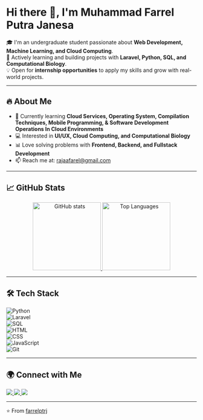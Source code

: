 # Hi there 👋, I'm Muhammad Farrel Putra Janesa

🎓 I'm an undergraduate student passionate about **Web Development, Machine Learning, and Cloud Computing**.  
🚀 Actively learning and building projects with **Laravel, Python, SQL, and Computational Biology**.  
💡 Open for **internship opportunities** to apply my skills and grow with real-world projects.  

---

## 🔥 About Me
- 🌱 Currently learning **Cloud Services, Operating System, Compilation Techniques, Mobile Programming, & Software Development Operations In Cloud Environments**  
- 💻 Interested in **UI/UX, Cloud Computing, and Computational Biology**  
- 📊 Love solving problems with **Frontend, Backend, and Fullstack Development**  
- 📫 Reach me at: [rajaafarel@gmail.com](mailto:rajaafarel@gmail.com)  

---

## 📈 GitHub Stats

<p align="center">
  <a href="https://github.com/farrelptrj">
    <img src="https://github-readme-stats.vercel.app/api?username=farrelptrj&show_icons=true&theme=tokyonight" alt="GitHub stats" height="180"/>
  </a>
  <a href="https://github.com/farrelptrj">
    <img src="https://github-readme-stats.vercel.app/api/top-langs/?username=farrelptrj&layout=compact&theme=tokyonight" alt="Top Languages" height="180"/>
  </a>
</p>

---

## 🛠️ Tech Stack

![Python](https://img.shields.io/badge/Python-3776AB?logo=python&logoColor=white)  
![Laravel](https://img.shields.io/badge/Laravel-FF2D20?logo=laravel&logoColor=white)  
![SQL](https://img.shields.io/badge/SQL-003B57?logo=postgresql&logoColor=white)  
![HTML](https://img.shields.io/badge/HTML5-E34F26?logo=html5&logoColor=white)  
![CSS](https://img.shields.io/badge/CSS3-1572B6?logo=css3&logoColor=white)  
![JavaScript](https://img.shields.io/badge/JavaScript-F7DF1E?logo=javascript&logoColor=black)  
![Git](https://img.shields.io/badge/Git-F05032?logo=git&logoColor=white)  

---

## 🌍 Connect with Me

<p align="left">
  <a href="https://www.linkedin.com/in/farrelptrj/">
    <img src="https://img.shields.io/badge/LinkedIn-0A66C2?logo=linkedin&logoColor=white"/>
  </a>
  <a href="mailto:rajaafarel@gmail.com">
    <img src="https://img.shields.io/badge/Gmail-D14836?logo=gmail&logoColor=white"/>
  </a>
  <a href="https://github.com/farrelptrj">
    <img src="https://img.shields.io/badge/GitHub-181717?logo=github&logoColor=white"/>
  </a>
</p>

---

⭐️ From [farrelptrj](https://github.com/farrelptrj)
